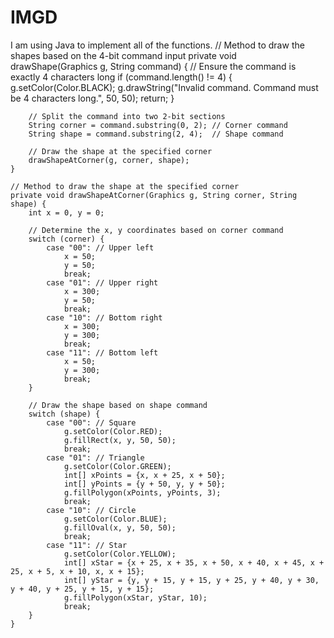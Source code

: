 # IMGD
I am using Java to implement all of the functions.
// Method to draw the shapes based on the 4-bit command input
    private void drawShape(Graphics g, String command) {
        // Ensure the command is exactly 4 characters long
        if (command.length() != 4) {
            g.setColor(Color.BLACK);
            g.drawString("Invalid command. Command must be 4 characters long.", 50, 50);
            return;
        }

        // Split the command into two 2-bit sections
        String corner = command.substring(0, 2); // Corner command
        String shape = command.substring(2, 4);  // Shape command

        // Draw the shape at the specified corner
        drawShapeAtCorner(g, corner, shape);
    }

    // Method to draw the shape at the specified corner
    private void drawShapeAtCorner(Graphics g, String corner, String shape) {
        int x = 0, y = 0;

        // Determine the x, y coordinates based on corner command
        switch (corner) {
            case "00": // Upper left
                x = 50;
                y = 50;
                break;
            case "01": // Upper right
                x = 300;
                y = 50;
                break;
            case "10": // Bottom right
                x = 300;
                y = 300;
                break;
            case "11": // Bottom left
                x = 50;
                y = 300;
                break;
        }

        // Draw the shape based on shape command
        switch (shape) {
            case "00": // Square
                g.setColor(Color.RED);
                g.fillRect(x, y, 50, 50);
                break;
            case "01": // Triangle
                g.setColor(Color.GREEN);
                int[] xPoints = {x, x + 25, x + 50};
                int[] yPoints = {y + 50, y, y + 50};
                g.fillPolygon(xPoints, yPoints, 3);
                break;
            case "10": // Circle
                g.setColor(Color.BLUE);
                g.fillOval(x, y, 50, 50);
                break;
            case "11": // Star
                g.setColor(Color.YELLOW);
                int[] xStar = {x + 25, x + 35, x + 50, x + 40, x + 45, x + 25, x + 5, x + 10, x, x + 15};
                int[] yStar = {y, y + 15, y + 15, y + 25, y + 40, y + 30, y + 40, y + 25, y + 15, y + 15};
                g.fillPolygon(xStar, yStar, 10);
                break;
        }
    }
